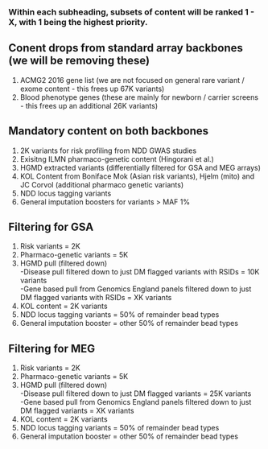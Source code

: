 ### Within each subheading, subsets of content will be ranked 1 - X, with 1 being the highest priority.

## Conent drops from standard array backbones (we will be removing these)

1. ACMG2 2016 gene list (we are not focused on general rare variant / exome content - this frees up 67K variants)
2. Blood phenotype genes (these are mainly for newborn / carrier screens - this frees up an additional 26K variants)

## Mandatory content on both backbones

1. 2K variants for risk profiling from NDD GWAS studies
2. Exisitng ILMN pharmaco-genetic content (Hingorani et al.)
3. HGMD extracted variants (differentially filtered for GSA and MEG arrays)
4. KOL Content from Boniface Mok (Asian risk variants), Hjelm (mito) and JC Corvol (additional pharmaco genetic variants)
5. NDD locus tagging variants
6. General imputation boosters for variants > MAF 1%

## Filtering for GSA

1. Risk variants = 2K
2. Pharmaco-genetic variants = 5K
3. HGMD pull (filtered down)  
-Disease pull filtered down to just DM flagged variants with RSIDs = 10K variants   
-Gene based pull from Genomics England panels filtered down to just DM flagged variants with RSIDs = XK variants  
4. KOL content = 2K variants
5. NDD locus tagging variants = 50% of remainder bead types
6. General imputation booster = other 50% of remainder bead types

## Filtering for MEG
1. Risk variants = 2K
2. Pharmaco-genetic variants = 5K
3. HGMD pull (filtered down)  
-Disease pull filtered down to just DM flagged variants = 25K variants  
-Gene based pull from Genomics England panels filtered down to just DM flagged variants = XK variants  
4. KOL content = 2K variants
5. NDD locus tagging variants = 50% of remainder bead types
6. General imputation booster = other 50% of remainder bead types

